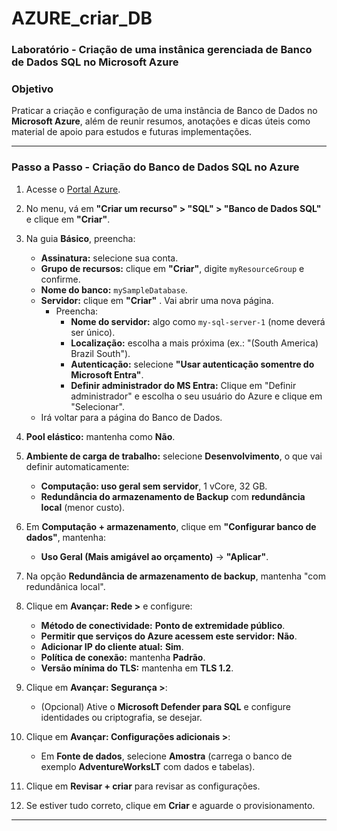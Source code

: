 # AZURE_criar_DB
### Laboratório - Criação de uma instânica gerenciada de Banco de Dados SQL no Microsoft Azure

### Objetivo

Praticar a criação e configuração de uma instância de Banco de Dados no **Microsoft Azure**, além de reunir resumos, anotações e dicas úteis como material de apoio para estudos e futuras implementações.

___

### Passo a Passo - Criação do Banco de Dados SQL no Azure

1. Acesse o [Portal Azure](https://portal.azure.com/).

2. No menu, vá em **"Criar um recurso" > "SQL" > "Banco de Dados SQL"** e clique em **"Criar"**.

3. Na guia **Básico**, preencha:

   * **Assinatura:** selecione sua conta.
   * **Grupo de recursos:** clique em **"Criar"**, digite `myResourceGroup` e confirme.
   * **Nome do banco:** `mySampleDatabase`.
   * **Servidor:** clique em **"Criar"** . Vai abrir uma nova página.
     * Preencha:
        * **Nome do servidor:** algo como `my-sql-server-1` (nome deverá ser único).
        * **Localização:** escolha a mais próxima (ex.: "(South America) Brazil South").
        * **Autenticação:** selecione **"Usar autenticação somentre do Microsoft Entra"**.
        * **Definir administrador do MS Entra:** Clique em "Definir administrador" e escolha o seu usuário do Azure e clique em "Selecionar".
   * Irá voltar para a página do Banco de Dados.

4. **Pool elástico:** mantenha como **Não**.

5. **Ambiente de carga de trabalho:** selecione **Desenvolvimento**, o que vai definir automaticamente:
   * **Computação: uso geral sem servidor**, 1 vCore, 32 GB.
   * **Redundância do armazenamento de Backup** com **redundância local** (menor custo).

6. Em **Computação + armazenamento**, clique em **"Configurar banco de dados"**, mantenha:

   * **Uso Geral (Mais amigável ao orçamento)** → **"Aplicar"**.

7. Na opção **Redundância de armazenamento de backup**, mantenha "com redundânica local".

8. Clique em **Avançar: Rede >** e configure:

   * **Método de conectividade:** **Ponto de extremidade público**.
   * **Permitir que serviços do Azure acessem este servidor:** **Não**.
   * **Adicionar IP do cliente atual:** **Sim**.
   * **Política de conexão:** mantenha **Padrão**.
   * **Versão mínima do TLS:** mantenha em **TLS 1.2**.

9. Clique em **Avançar: Segurança >**:

   * (Opcional) Ative o **Microsoft Defender para SQL** e configure identidades ou criptografia, se desejar.

10. Clique em **Avançar: Configurações adicionais >**:

    * Em **Fonte de dados**, selecione **Amostra** (carrega o banco de exemplo **AdventureWorksLT** com dados e tabelas).

11. Clique em **Revisar + criar** para revisar as configurações.

12. Se estiver tudo correto, clique em **Criar** e aguarde o provisionamento.

---
